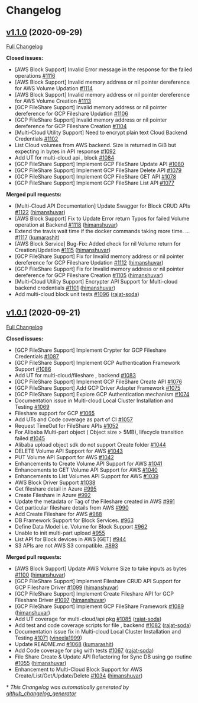 # Changelog

## [v1.1.0](https://github.com/sodafoundation/multi-cloud/tree/v1.1.0) (2020-09-29)

[Full Changelog](https://github.com/sodafoundation/multi-cloud/compare/v1.0.1...v1.1.0)

**Closed issues:**

- \[AWS Block Support\] Invalid Error message in the response for the failed operations [\#1116](https://github.com/sodafoundation/multi-cloud/issues/1116)
- \[AWS Block Support\] Invalid memory address or nil pointer dereference for AWS Volume Updation [\#1114](https://github.com/sodafoundation/multi-cloud/issues/1114)
- \[AWS Block Support\] Invalid memory address or nil pointer dereference for AWS Volume Creation [\#1113](https://github.com/sodafoundation/multi-cloud/issues/1113)
- \[GCP FileShare Support\] Invalid memory address or nil pointer dereference for GCP Fileshare Updation [\#1106](https://github.com/sodafoundation/multi-cloud/issues/1106)
- \[GCP FileShare Support\] Invalid memory address or nil pointer dereference for GCP Fileshare Creation [\#1104](https://github.com/sodafoundation/multi-cloud/issues/1104)
- \[Multi-Cloud Utility Support\] Need to encrypt plain text Cloud Backend Credentials [\#1102](https://github.com/sodafoundation/multi-cloud/issues/1102)
- List Cloud volumes from AWS backend. Size is returned in GiB but expecting in bytes in API response [\#1092](https://github.com/sodafoundation/multi-cloud/issues/1092)
- Add UT for multi-cloud api , block [\#1084](https://github.com/sodafoundation/multi-cloud/issues/1084)
- \[GCP FileShare Support\] Implement GCP FileShare Update API [\#1080](https://github.com/sodafoundation/multi-cloud/issues/1080)
- \[GCP FileShare Support\] Implement GCP FileShare Delete API [\#1079](https://github.com/sodafoundation/multi-cloud/issues/1079)
- \[GCP FileShare Support\] Implement GCP FileShare GET API [\#1078](https://github.com/sodafoundation/multi-cloud/issues/1078)
- \[GCP FileShare Support\] Implement GCP FileShare List API [\#1077](https://github.com/sodafoundation/multi-cloud/issues/1077)

**Merged pull requests:**

- \[Multi-Cloud API Documentation\] Update Swagger for Block CRUD APIs [\#1122](https://github.com/sodafoundation/multi-cloud/pull/1122) ([himanshuvar](https://github.com/himanshuvar))
- \[AWS Block Support\] Fix to Update Error return Typos for failed Volume operation at Backend [\#1118](https://github.com/sodafoundation/multi-cloud/pull/1118) ([himanshuvar](https://github.com/himanshuvar))
- Extend the travis wait time if the docker commands taking more time. … [\#1117](https://github.com/sodafoundation/multi-cloud/pull/1117) ([kumarashit](https://github.com/kumarashit))
- \[AWS Block Service\] Bug-Fix: Added check for nil Volume return for Creation/Updation [\#1115](https://github.com/sodafoundation/multi-cloud/pull/1115) ([himanshuvar](https://github.com/himanshuvar))
- \[GCP FileShare Support\] Fix for Invalid memory address or nil pointer dereference for GCP Fileshare Updation [\#1112](https://github.com/sodafoundation/multi-cloud/pull/1112) ([himanshuvar](https://github.com/himanshuvar))
- \[GCP FileShare Support\] Fix for Invalid memory address or nil pointer dereference for GCP Fileshare Creation [\#1105](https://github.com/sodafoundation/multi-cloud/pull/1105) ([himanshuvar](https://github.com/himanshuvar))
- \[Multi-Cloud Utility Support\] Encrypter API Support for Multi-cloud backend credentials [\#1101](https://github.com/sodafoundation/multi-cloud/pull/1101) ([himanshuvar](https://github.com/himanshuvar))
- Add multi-cloud block unit tests [\#1096](https://github.com/sodafoundation/multi-cloud/pull/1096) ([rajat-soda](https://github.com/rajat-soda))

## [v1.0.1](https://github.com/sodafoundation/multi-cloud/tree/v1.0.1) (2020-09-21)

[Full Changelog](https://github.com/sodafoundation/multi-cloud/compare/v1.0.0...v1.0.1)

**Closed issues:**

- \[GCP FileShare Support\] Implement Crypter for GCP Fileshare Credentials [\#1087](https://github.com/sodafoundation/multi-cloud/issues/1087)
- \[GCP FileShare Support\] Implement GCP Authentication Framework Support [\#1086](https://github.com/sodafoundation/multi-cloud/issues/1086)
- Add UT for multi-cloud/fileshare , backend [\#1083](https://github.com/sodafoundation/multi-cloud/issues/1083)
- \[GCP FileShare Support\] Implement GCP FileShare Create API [\#1076](https://github.com/sodafoundation/multi-cloud/issues/1076)
- \[GCP FileShare Support\] Add GCP Driver Adapter Framework [\#1075](https://github.com/sodafoundation/multi-cloud/issues/1075)
- \[GCP FileShare Support\] Explore GCP Authentication mechanism [\#1074](https://github.com/sodafoundation/multi-cloud/issues/1074)
- Documentation issue in Multi-cloud Local Cluster Installation and Testing [\#1069](https://github.com/sodafoundation/multi-cloud/issues/1069)
- Fileshare support for GCP [\#1065](https://github.com/sodafoundation/multi-cloud/issues/1065)
- Add UTs and Code coverage as part of CI [\#1057](https://github.com/sodafoundation/multi-cloud/issues/1057)
- Request TimeOut for FileShare APIs [\#1052](https://github.com/sodafoundation/multi-cloud/issues/1052)
- For Alibaba Multi-part object \( Object size \> 5MB\), lifecycle transition failed [\#1045](https://github.com/sodafoundation/multi-cloud/issues/1045)
- Alibaba upload object sdk do not support Create folder [\#1044](https://github.com/sodafoundation/multi-cloud/issues/1044)
- DELETE Volume API Support for AWS [\#1043](https://github.com/sodafoundation/multi-cloud/issues/1043)
- PUT Volume API Support for AWS [\#1042](https://github.com/sodafoundation/multi-cloud/issues/1042)
- Enhancements to Create Volume API Support for AWS [\#1041](https://github.com/sodafoundation/multi-cloud/issues/1041)
- Enhancements to GET Volume API Support for AWS [\#1040](https://github.com/sodafoundation/multi-cloud/issues/1040)
- Enhancements to List Volumes API Support for AWS [\#1039](https://github.com/sodafoundation/multi-cloud/issues/1039)
- AWS Block Driver Support [\#1038](https://github.com/sodafoundation/multi-cloud/issues/1038)
- Get fileshare detail in Azure [\#995](https://github.com/sodafoundation/multi-cloud/issues/995)
- Create Fileshare in Azure [\#992](https://github.com/sodafoundation/multi-cloud/issues/992)
- Update the metadata or Tag of the Fileshare created in AWS [\#991](https://github.com/sodafoundation/multi-cloud/issues/991)
- Get particular fileshare details from AWS [\#990](https://github.com/sodafoundation/multi-cloud/issues/990)
- Add Create Fileshare for AWS [\#988](https://github.com/sodafoundation/multi-cloud/issues/988)
- DB Framework Support for Block Services. [\#963](https://github.com/sodafoundation/multi-cloud/issues/963)
- Define Data Model i.e. Volume for Block Support [\#962](https://github.com/sodafoundation/multi-cloud/issues/962)
- Unable to init multi-part upload [\#955](https://github.com/sodafoundation/multi-cloud/issues/955)
- List API for Block devices in AWS \[GET\] [\#944](https://github.com/sodafoundation/multi-cloud/issues/944)
- S3 APIs are not AWS S3 compatible. [\#893](https://github.com/sodafoundation/multi-cloud/issues/893)

**Merged pull requests:**

- \[AWS Block Support\] Update AWS Volume Size to take inputs as bytes [\#1100](https://github.com/sodafoundation/multi-cloud/pull/1100) ([himanshuvar](https://github.com/himanshuvar))
- \[GCP FileShare Support\] Implement Fileshare CRUD API Support for GCP Fileshare Driver [\#1099](https://github.com/sodafoundation/multi-cloud/pull/1099) ([himanshuvar](https://github.com/himanshuvar))
- \[GCP FileShare Support\]  Implement Create Fileshare API for GCP Fileshare Driver [\#1097](https://github.com/sodafoundation/multi-cloud/pull/1097) ([himanshuvar](https://github.com/himanshuvar))
- \[GCP FileShare Support\] Implement GCP FileShare Framework [\#1089](https://github.com/sodafoundation/multi-cloud/pull/1089) ([himanshuvar](https://github.com/himanshuvar))
- Add UT coverage for multi-cloud/api pkg [\#1085](https://github.com/sodafoundation/multi-cloud/pull/1085) ([rajat-soda](https://github.com/rajat-soda))
- Add test and code coverage scripts for file , backend [\#1082](https://github.com/sodafoundation/multi-cloud/pull/1082) ([rajat-soda](https://github.com/rajat-soda))
- Documentation issue fix  in Multi-cloud Local Cluster Installation and Testing [\#1071](https://github.com/sodafoundation/multi-cloud/pull/1071) ([vineela1999](https://github.com/vineela1999))
- Update README.md [\#1068](https://github.com/sodafoundation/multi-cloud/pull/1068) ([kumarashit](https://github.com/kumarashit))
- Add Code coverage for pkg with tests [\#1067](https://github.com/sodafoundation/multi-cloud/pull/1067) ([rajat-soda](https://github.com/rajat-soda))
- File Share Create & Update API Refactoring for Sync DB using go routine [\#1055](https://github.com/sodafoundation/multi-cloud/pull/1055) ([himanshuvar](https://github.com/himanshuvar))
- Enhancement to Multi-Cloud Block Support for AWS Create/List/Get/Update/Delete [\#1034](https://github.com/sodafoundation/multi-cloud/pull/1034) ([himanshuvar](https://github.com/himanshuvar))



\* *This Changelog was automatically generated by [github_changelog_generator](https://github.com/github-changelog-generator/github-changelog-generator)*
